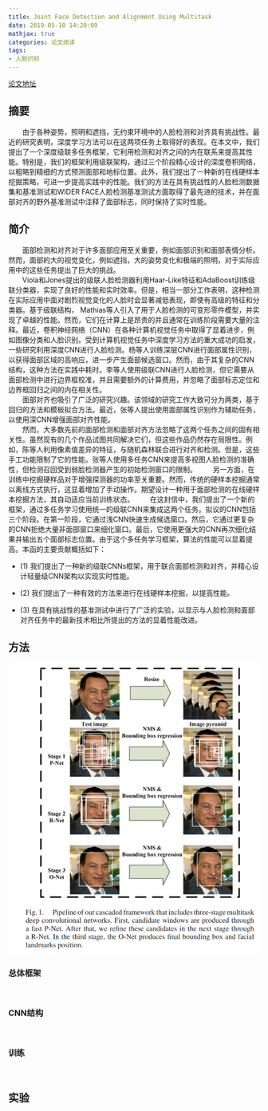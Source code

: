 ```yaml
---
title: Joint Face Detection and Alignment Using Multitask
date: 2019-05-10 14:20:09
mathjax: true
categories: 论文阅读
tags:
- 人脸识别
---
```

[论文地址](https://arxiv.org/pdf/1604.02878)

## 摘要  

&emsp;&emsp;由于各种姿势，照明和遮挡，无约束环境中的人脸检测和对齐具有挑战性。最近的研究表明，深度学习方法可以在这两项任务上取得好的表现。在本文中，我们提出了一个深度级联多任务框架，它利用检测和对齐之间的内在联系来提高其性能。特别是，我们的框架利用级联架构，通过三个阶段精心设计的深度卷积网络，以粗略到精细的方式预测面部和地标位置。此外，我们提出了一种新的在线硬样本挖掘策略，可进一步提高实践中的性能。我们的方法在具有挑战性的人脸检测数据集和基准测试和WIDER FACE人脸检测基准测试方面取得了最先进的技术，并在面部对齐的野外基准测试中注释了面部标志，同时保持了实时性能。

## 简介

&emsp;&emsp;面部检测和对齐对于许多面部应用至关重要，例如面部识别和面部表情分析。然而，面部的大的视觉变化，例如遮挡，大的姿势变化和极端的照明，对于实际应用中的这些任务提出了巨大的挑战。  
&emsp;&emsp;Viola和Jones提出的级联人脸检测器利用Haar-Like特征和AdaBoost训练级联分类器，实现了良好的性能和实时效率。但是，相当一部分工作表明，这种检测在实际应用中面对剧烈视觉变化的人脸时会显著减低表现，即使有高级的特征和分类器。基于级联结构，
Mathias等人引入了用于人脸检测的可变形零件模型，并实现了卓越的性能。然而，它们在计算上是昂贵的并且通常在训练阶段需要大量的注释。最近，卷积神经网络（CNN）在各种计算机视觉任务中取得了显着进步，例如图像分类和人脸识别。受到计算机视觉任务中深度学习方法的重大成功的启发，一些研究利用深度CNN进行人脸检测。杨等人训练深层CNN进行面部属性识别，以获得面部区域的高响应，进一步产生面部候选窗口。然而，由于其复杂的CNN结构，这种方法在实践中耗时。李等人使用级联CNN进行人脸检测，但它需要从面部检测中进行边界框校准，并且需要额外的计算费用，并忽略了面部标志定位和边界框回归之间的内在相关性。  
&emsp;&emsp;面部对齐也吸引了广泛的研究兴趣。该领域的研究工作大致可分为两类，基于回归的方法和模板拟合方法。最近，张等人提出使用面部属性识别作为辅助任务，以使用深CNN增强面部对齐性能。  
&emsp;&emsp;然而，大多数先前的面部检测和面部对齐方法忽略了这两个任务之间的固有相关性。虽然现有的几个作品试图共同解决它们，但这些作品仍然存在局限性。例如，陈等人利用像素值差异的特征，与随机森林联合进行对齐和检测。但是，这些手工功能限制了它的性能。张等人使用多任务CNN来提高多视图人脸检测的准确性，但检测召回受到弱脸检测器产生的初始检测窗口的限制。
&emsp;&emsp;另一方面，在训练中挖掘硬样品对于增强探测器的功率至关重要。然而，传统的硬样本挖掘通常以离线方式执行，这显着增加了手动操作。期望设计一种用于面部检测的在线硬样本挖掘方法，其自动适应当前训练状态。
&emsp;&emsp;在这封信中，我们提出了一个新的框架，通过多任务学习使用统一的级联CNN来集成这两个任务。拟议的CNN包括三个阶段。在第一阶段，它通过浅CNN快速生成候选窗口。然后，它通过更复杂的CNN拒绝大量非面部窗口来细化窗口。最后，它使用更强大的CNN再次细化结果并输出五个面部标志位置。由于这个多任务学习框架，算法的性能可以显着提高。本函的主要贡献概括如下：

* (1) 我们提出了一种新的级联CNNs框架，用于联合面部检测和对齐，并精心设计轻量级CNN架构以实现实时性能。

* (2) 我们提出了一种有效的方法来进行在线硬样本挖掘，以提高性能。  

* (3) 在具有挑战性的基准测试中进行了广泛的实验，以显示与人脸检测和面部对齐任务中的最新技术相比所提出的方法的显着性能改进。  

## 方法

![Figure1](Joint-Face-Detection-and-Alignment-Using-Multitask/Figure1.png)  

### 总体框架

&emsp;&emsp;

### CNN结构

&emsp;&emsp;

### 训练

&emsp;&emsp;

## 实验

&emsp;&emsp;

